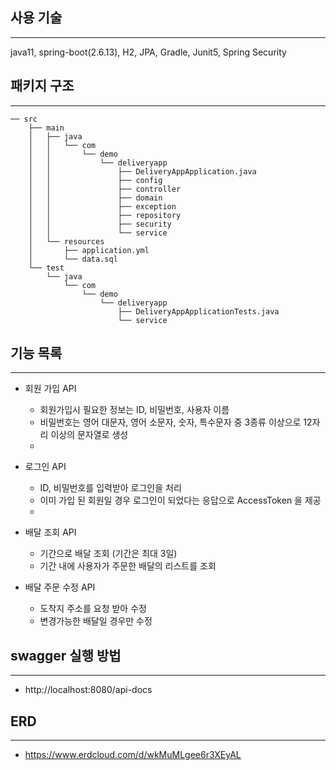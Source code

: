 ## 사용 기술

--- 
java11, spring-boot(2.6.13), H2, JPA, Gradle, Junit5, Spring Security

## 패키지 구조

--- 
```
── src
    ├── main
    │   ├── java
    │   │   └── com
    │   │       └── demo
    │   │           └── deliveryapp
    │   │               ├── DeliveryAppApplication.java
    │   │               ├── config
    │   │               ├── controller
    │   │               ├── domain
    │   │               ├── exception
    │   │               ├── repository
    │   │               ├── security
    │   │               └── service
    │   └── resources
    │       ├── application.yml
    │       └── data.sql
    └── test
        └── java
            └── com
                └── demo
                    └── deliveryapp
                        ├── DeliveryAppApplicationTests.java
                        └── service
```

## 기능 목록

--- 
- 회원 가입 API 
  - 회원가입시 필요한 정보는 ID, 비밀번호, 사용자 이름
  - 비밀번호는 영어 대문자, 영어 소문자, 숫자, 특수문자 중 3종류 이상으로 12자리 이상의 문자열로 생성
  - 
  
- 로그인 API
  - ID, 비밀번호를 입력받아 로그인을 처리
  - 이미 가입 된 회원일 경우 로그인이 되었다는 응답으로 AccessToken 을 제공
  - 

- 배달 조회 API
  - 기간으로 배달 조회 (기간은 최대 3일)
  - 기간 내에 사용자가 주문한 배달의 리스트를 조회


- 배달 주문 수정 API
  - 도착지 주소를 요청 받아 수정
  - 변경가능한 배달일 경우만 수정
## swagger 실행 방법

--- 

- http://localhost:8080/api-docs

## ERD

--- 
- https://www.erdcloud.com/d/wkMuMLgee6r3XEyAL

